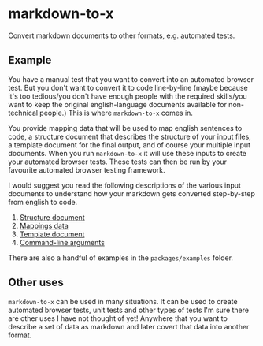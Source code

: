 # markdown-to-x

Convert markdown documents to other formats, e.g. automated tests.

## Example

You have a manual test that you want to convert into an automated browser test. But you don't want to convert it to code line-by-line (maybe because it's too tedious/you don't have enough people with the required skills/you want to keep the original english-language documents available for non-technical people.) This is where `markdown-to-x` comes in.

You provide mapping data that will be used to map english sentences to code, a structure document that describes the structure of your input files, a template document for the final output, and of course your multiple input documents. When you run `markdown-to-x` it will use these inputs to create your automated browser tests. These tests can then be run by your favourite automated browser testing framework.

I would suggest you read the following descriptions of the various input documents to understand how your markdown gets converted step-by-step from english to code.

1. [Structure document](docs/structure.md)
2. [Mappings data](docs/mappings.md)
3. [Template document](docs/templates.md)
4. [Command-line arguments](docs/args.md)

There are also a handful of examples in the `packages/examples` folder.

## Other uses

`markdown-to-x` can be used in many situations. It can be used to create automated browser tests, unit tests and other types of tests I'm sure there are other uses I have not thought of yet! Anywhere that you want to describe a set of data as markdown and later covert that data into another format.
